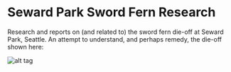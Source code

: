 # Seward Park Sword Fern Research
Research and reports on (and related to) the sword fern die-off at
Seward Park, Seattle.   An attempt to understand, and perhaps remedy,
the die-off shown here:


![alt tag](https://raw.githubusercontent.com/paul-shannon/igvR/master/docs/igvR-ctcf-vignette-zoomedIn.png)


